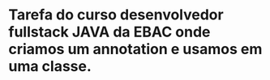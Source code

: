 # Tarefa do curso desenvolvedor fullstack JAVA da EBAC onde criamos um annotation e usamos em uma classe.

